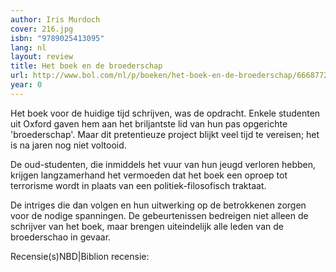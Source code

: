 ```yaml
---
author: Iris Murdoch
cover: 216.jpg
isbn: "9789025413095"
lang: nl
layout: review
title: Het boek en de broederschap
url: http://www.bol.com/nl/p/boeken/het-boek-en-de-broederschap/666877276/index.html
year: 0
---
```


Het boek voor de huidige tijd schrijven, was de opdracht. Enkele studenten uit Oxford gaven hem aan het briljantste lid van hun pas opgerichte 'broederschap'. Maar dit pretentieuze project blijkt veel tijd te vereisen; het is na jaren nog niet voltooid.

De oud-studenten, die inmiddels het vuur van hun jeugd verloren hebben, krijgen langzamerhand het vermoeden dat het boek een oproep tot terrorisme wordt in plaats van een politiek-filosofisch traktaat.

De intriges die dan volgen en hun uitwerking op de betrokkenen zorgen voor de nodige spanningen. De gebeurtenissen bedreigen niet alleen de schrijver van het boek, maar brengen uiteindelijk alle leden van de broederschao in gevaar.

Recensie(s)NBD|Biblion recensie:
